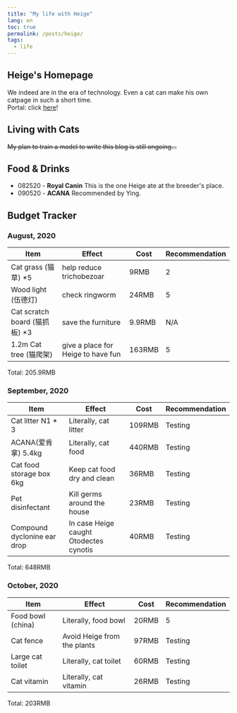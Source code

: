 ```yaml
---
title: "My life with Heige"
lang: en
toc: true
permalink: /posts/heige/
tags:
  - life
---
```

## Heige's Homepage
We indeed are in the era of technology. Even a cat can make his own catpage in such a short time.<br>
Portal: click [here](/homepage/heige/)!

## Living with Cats
~~My plan to train a model to write this blog is still ongoing...~~

## Food & Drinks
* 082520 - **Royal Canin**
This is the one Heige ate at the breeder's place.
* 090520 - **ACANA**
Recommended by Ying. 


## Budget Tracker
### August, 2020

| Item                          | Effect                             | Cost   | Recommendation |
|-------------------------------|------------------------------------|--------|----------------|
| Cat grass (猫草) *5           | help reduce trichobezoar           | 9RMB   | 2              |
| Wood light (伍德灯)           | check ringworm                     | 24RMB  | 5              |
| Cat scratch board (猫抓板) *3 | save the furniture                 | 9.9RMB | N/A        |
| 1.2m Cat tree (猫爬架)        | give a place for Heige to have fun | 163RMB | 5              |

Total: 205.9RMB

### September, 2020

| Item                          | Effect                             | Cost   | Recommendation |
|-------------------------------|------------------------------------|--------|----------------|
| Cat litter N1 * 3           | Literally, cat litter         | 109RMB   |  Testing             |
| ACANA(爱肯拿)  5.4kg         | Literally, cat food         | 440RMB   |  Testing             |
| Cat food storage box 6kg    | Keep cat food dry and clean | 36RMB   |  Testing             |
| Pet disinfectant            | Kill germs around the house | 23RMB   |  Testing             |
| Compound dyclonine ear drop | In case Heige caught Otodectes cynotis| 40RMB   |  Testing   |

Total: 648RMB

### October, 2020

| Item                          | Effect                             | Cost   | Recommendation |
|-------------------------------|------------------------------------|--------|----------------|
| Food bowl (china) | Literally, food bowl | 20RMB   |  5   |
| Cat fence | Avoid Heige from the plants | 97RMB   |  Testing   |
| Large cat toilet | Literally, cat toilet | 60RMB   |  Testing   |
| Cat vitamin | Literally, cat vitamin | 26RMB   |  Testing   |

Total: 203RMB